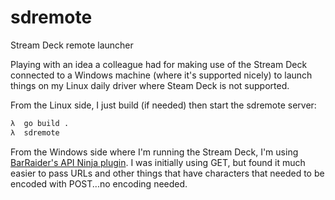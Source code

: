 # sdremote

Stream Deck remote launcher

Playing with an idea a colleague had for making use of the Stream Deck
connected to a Windows machine (where it's supported nicely) to launch
things on my Linux daily driver where Steam Deck is not supported.

From the Linux side, I just build (if needed) then start the sdremote server:
```bash
λ  go build .
λ  sdremote 
```

From the Windows side where I'm running the Stream Deck, I'm using
[BarRaider's API Ninja plugin](https://barraider.com/#plugins). I was
initially using GET, but found it much easier to pass URLs and other things
that have characters that needed to be encoded with POST...no encoding needed.
